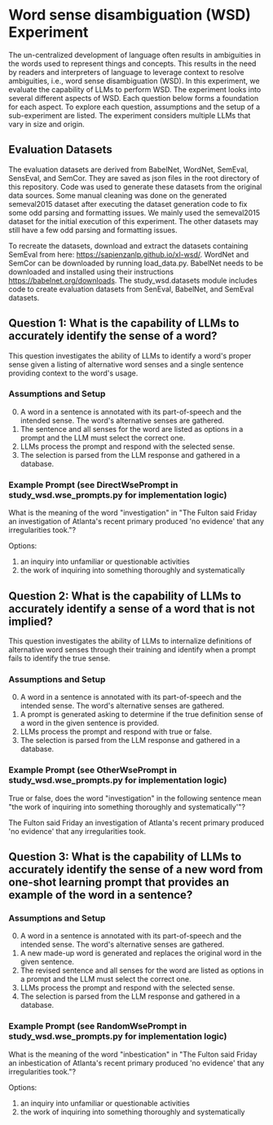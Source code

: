 # Word sense disambiguation (WSD) Experiment
The un-centralized development of language often results in ambiguities in the words used to represent things and concepts. This results in the need by readers and interpreters of language to leverage context to resolve ambiguities, i.e., word sense disambiguation (WSD). In this experiment, we evaluate the capability of LLMs to perform WSD. The experiment looks into several different aspects of WSD. Each question below forms a foundation for each aspect. To explore each question, assumptions and the setup of a sub-experiment are listed.  The experiment considers multiple LLMs that vary in size and origin. 

## Evaluation Datasets

The evaluation datasets are derived from BabelNet, WordNet, SemEval, SensEval, and SemCor. They are saved as json files in the root directory of this repository. Code was used to generate these datasets from the original data sources. Some manual cleaning was done on the generated semeval2015 dataset after executing the dataset generation code to fix some odd parsing and formatting issues. We mainly used the semeval2015 dataset for the initial execution of this experiment. The other datasets may still have a few odd parsing and formatting issues.

To recreate the datasets, download and extract the datasets containing SemEval from here: https://sapienzanlp.github.io/xl-wsd/. WordNet and SemCor can be downloaded by running load_data.py. BabelNet needs to be downloaded and installed using their instructions https://babelnet.org/downloads. The study_wsd.datasets module includes code to create evaluation datasets from SenEval, BabelNet, and SemEval datasets.

## Question 1: What is the capability of LLMs to accurately identify the sense of a word?

This question investigates the ability of LLMs to identify a word's proper sense given a listing of alternative word senses and a single sentence providing context to the word's usage.

### Assumptions and Setup

0. A word in a sentence is annotated with its part-of-speech and the intended sense. The word's alternative senses are gathered.
1. The sentence and all senses for the word are listed as options in a prompt and the LLM must select the correct one.
2. LLMs process the prompt and respond with the selected sense.
3. The selection is parsed from the LLM response and gathered in a database.

### Example Prompt (see DirectWsePrompt in study_wsd.wse_prompts.py for implementation logic)


What is the meaning of the word "investigation" in "The Fulton said Friday an investigation of Atlanta's recent primary produced 'no evidence' that any irregularities took."?


Options:
1. an inquiry into unfamiliar or questionable activities
2. the work of inquiring into something thoroughly and systematically


## Question 2: What is the capability of LLMs to accurately identify a sense of a word that is not implied?

This question investigates the ability of LLMs to internalize definitions of alternative word senses through their training and identify when a prompt fails to identify the true sense.

### Assumptions and Setup

0. A word in a sentence is annotated with its part-of-speech and the intended sense. The word's alternative senses are gathered.
1. A prompt is generated asking to determine if the true definition sense of a word in the given sentence is provided.
2. LLMs process the prompt and respond with true or false.
3. The selection is parsed from the LLM response and gathered in a database.

### Example Prompt (see OtherWsePrompt in study_wsd.wse_prompts.py for implementation logic)

True or false, does the word "investigation" in the following sentence mean "the work of inquiring into something thoroughly and systematically'"?

The Fulton said Friday an investigation of Atlanta's recent primary produced 'no evidence' that any irregularities took.

## Question 3: What is the capability of LLMs to accurately identify the sense of a new word from one-shot learning prompt that provides an example of the word in a sentence?

### Assumptions and Setup

0. A word in a sentence is annotated with its part-of-speech and the intended sense. The word's alternative senses are gathered.
1. A new made-up word is generated and replaces the original word in the given sentence.
2. The revised sentence and all senses for the word are listed as options in a prompt and the LLM must select the correct one.
3. LLMs process the prompt and respond with the selected sense.
4. The selection is parsed from the LLM response and gathered in a database.

### Example Prompt (see RandomWsePrompt in study_wsd.wse_prompts.py for implementation logic)

What is the meaning of the word "inbestication" in "The Fulton said Friday an inbestication of Atlanta's recent primary produced 'no evidence' that any irregularities took."?


Options:
1. an inquiry into unfamiliar or questionable activities
2. the work of inquiring into something thoroughly and systematically
